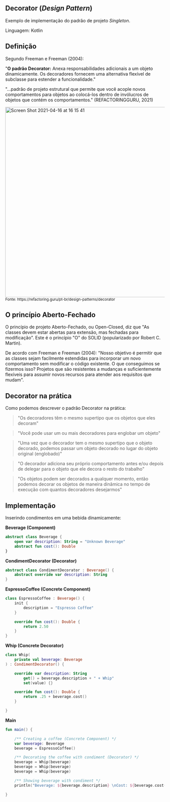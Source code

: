 ## Decorator (_Design Pattern_)
Exemplo de implementação do padrão de projeto _Singleton_.

Linguagem: Kotlin

## Definição

Segundo Freeman e Freeman (2004):

"**O padrão Decorator:** Anexa responsabilidades adicionais a um objeto dinamicamente. Os decoradores fornecem uma alternativa flexível de subclasse para estender a funcionalidade."

"...padrão de projeto estrutural que permite que você acople novos comportamentos para objetos ao colocá-los dentro de invólucros de objetos que contém os comportamentos." (REFACTORINGGURU, 2021)

<img width="600" alt="Screen Shot 2021-04-16 at 16 15 41" src="https://user-images.githubusercontent.com/5003410/126981567-17621016-1199-410f-9f8c-4be15b0a6a34.png">
<sup>Fonte: https://refactoring.guru/pt-br/design-patterns/decorator</sup>

## O princípio Aberto-Fechado

O princípio de projeto Aberto-Fechado, ou Open-Closed, diz que "As classes devem estar abertas para extensão, mas fechadas para modificação". Este é o princípio "O" do SOLID (popularizado por Robert C. Martin).

De acordo com Freeman e Freeman (2004): "Nosso objetivo é permitir que as classes sejam facilmente estendidas para incorporar um novo comportamento sem modificar o código existente. O que conseguimos se fizermos isso? Projetos que são resistentes a mudanças e suficientemente flexíveis para assumir novos recursos para atender aos requisitos que mudam".

## Decorator na prática

Como podemos descrever o padrão Decorator na prática:

> "Os decoradores têm o mesmo supertipo que os objetos que eles decoram"

> "Você pode usar um ou mais decoradores para englobar um objeto"

> "Uma vez que o decorador tem o mesmo supertipo que o objeto decorado, podemos passar um objeto decorado no lugar do objeto original (englobado)"

> "O decorador adiciona seu próprio comportamento antes e/ou depois de delegar para o objeto que ele decora o resto do trabalho"

> "Os objetos podem ser decorados a qualquer momento, então podemos decorar os objetos de maneira dinâmica no tempo de execução com quantos decoradores desejarmos"

## Implementação

Inserindo condimentos em uma bebida dinamicamente:

**Beverage (Component)**

```kotlin
abstract class Beverage {
    open var description: String = "Unknown Beverage"
    abstract fun cost(): Double
}
```

**CondimentDecorator (Decorator)**

```kotlin
abstract class CondimentDecorator : Beverage() {
    abstract override var description: String
}
```

**EspressoCoffee (Concrete Component)**

```kotlin
class EspressoCoffee : Beverage() {
    init {
        description = "Espresso Coffee"
    }

    override fun cost(): Double {
        return 2.50
    }
}
```

**Whip (Concrete Decorator)**

```kotlin
class Whip(
    private val beverage: Beverage
) : CondimentDecorator() {

    override var description: String
        get() = beverage.description + " + Whip"
        set(value) {}

    override fun cost(): Double {
        return .25 + beverage.cost()
    }

}
```

**Main**

```kotlin
fun main() {

    /** Creating a coffee (Concrete Component) */
    var beverage: Beverage
    beverage = EspressoCoffee()

    /** Decorating the coffee with condiment (Decorator) */
    beverage = Whip(beverage)
    beverage = Whip(beverage)
    beverage = Whip(beverage)

    /** Showing beverage with condiment */
    println("Beverage: ${beverage.description} \nCost: ${beverage.cost()}")

}
```
